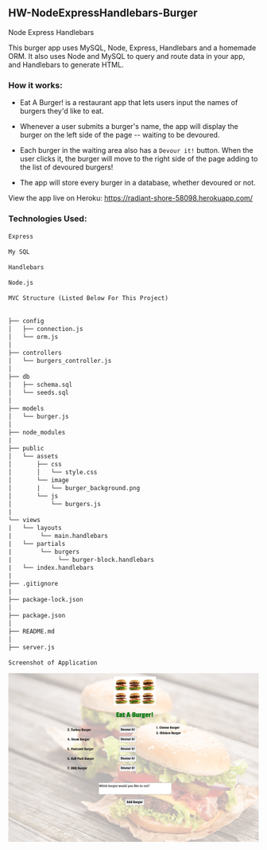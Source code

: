 ## HW-NodeExpressHandlebars-Burger

Node Express Handlebars

This burger app uses MySQL, Node, Express, Handlebars and a homemade ORM. It also uses Node and MySQL to query and route data in your app, and Handlebars to generate HTML.

### How it works:

* Eat A Burger! is a restaurant app that lets users input the names of burgers they'd like to eat.

* Whenever a user submits a burger's name, the app will display the burger on the left side of the page -- waiting to be devoured.

* Each burger in the waiting area also has a `Devour it!` button. When the user clicks it, the burger will move to the right side of the page adding to the list of devoured burgers!

* The app will store every burger in a database, whether devoured or not.

View the app live on Heroku:  https://radiant-shore-58098.herokuapp.com/

### Technologies Used:

`Express`

`My SQL`

`Handlebars`

`Node.js`

`MVC Structure (Listed Below For This Project)`

```

├── config
│   ├── connection.js
│   └── orm.js
│ 
├── controllers
│   └── burgers_controller.js
│
├── db
│   ├── schema.sql
│   └── seeds.sql
│
├── models
│   └── burger.js
│
├── node_modules
| 
├── public
│   └── assets
│       ├── css
│       │   └── style.css
│       └── image
│       |   └── burger_background.png
│       └── js
│           └── burgers.js
|
└── views
|   └── layouts
|        └── main.handlebars
|   └── partials
|        └── burgers
|             └── burger-block.handlebars
|   └── index.handlebars
|
├── .gitignore
|
├── package-lock.json
│ 
├── package.json
│
├── README.md
│   
├── server.js

```

`Screenshot of Application`

![Alt text](/public/assets/image/burger_view.png?raw=true "Optional Title")
